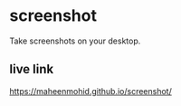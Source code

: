 # screenshot
Take screenshots on your desktop.
## live link
https://maheenmohid.github.io/screenshot/
